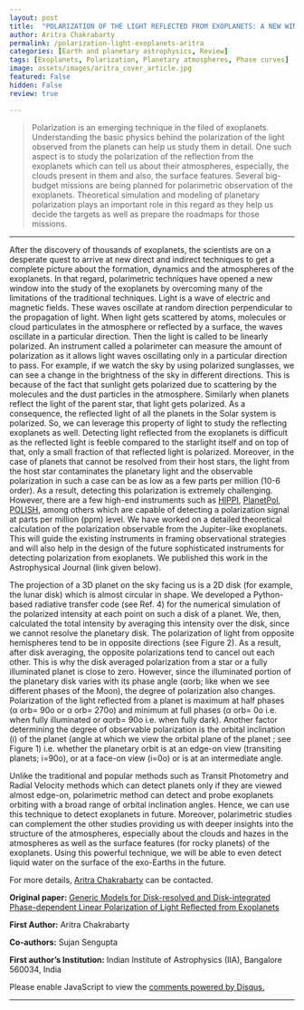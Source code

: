 ```yaml
---
layout: post
title:  "POLARIZATION OF THE LIGHT REFLECTED FROM EXOPLANETS: A NEW WINDOW INTO THE STUDY OF EXOPLANETS "
author: Aritra Chakrabarty
permalink: /polarization-light-exoplanets-aritra
categories: [Earth and planetary astrophysics, Review]
tags: [Exoplanets, Polarization, Planetary atmospheres, Phase curves]
image: assets/images/aritra_cover_article.jpg
featured: False
hidden: False
review: true

---
```


> Polarization is an emerging technique in the filed of exoplanets. Understanding the basic physics behind the polarization of the light observed from the planets can help us study them in detail. One such aspect is to study the polarization of the reflection from the exoplanets which can tell us about their atmospheres, especially, the clouds present in them and also, the surface features. Several big-budget missions are being planned for polarimetric observation of the exoplanets. Theoretical simulation and modeling of planetary polarization plays an important role in this regard as they help us decide the targets as well as prepare the roadmaps for those missions.
>

---

After the discovery of thousands of exoplanets, the scientists are on a desperate quest to arrive at new direct and indirect techniques to get a complete picture about the formation, dynamics and the atmospheres of the exoplanets. In that regard, polarimetric techniques have opened a new window into the study of the exoplanets by overcoming many of the limitations of the traditional techniques.
Light is a wave of electric and magnetic fields. These waves oscillate at random direction perpendicular to the propagation of light. When light gets scattered by atoms, molecules or cloud particulates in the atmosphere or reflected by a surface, the waves oscillate in a particular direction. Then the light is called to be linearly polarized. An instrument called a polarimeter can measure the amount of polarization as it allows light waves oscillating only in a particular direction to pass. For example, if we watch the sky by using polarized sunglasses, we can see a change in the brightness of the sky in different directions. This is because of the fact that sunlight gets polarized due to scattering by the molecules and the dust particles in the atmosphere. Similarly when planets reflect the light of the parent star, that light gets polarized. As a consequence, the reflected light of all the planets in the Solar system is polarized. So, we can leverage this property of light to study the reflecting exoplanets as well.
Detecting light reflected from the exoplanets is difficult as the reflected light is feeble compared to the starlight itself and on top of that, only a small fraction of that reflected light is polarized. Moreover, in the case of planets that cannot be resolved from their host stars, the light from the host star contaminates the planetary light and the observable polarization in such a case can be as low as a few parts per million (10-6 order). As a result, detecting this polarization is extremely challenging. However, there are a few high-end instruments such as [HIPPI](http://newt.phys.unsw.edu.au/~jbailey/hippi.html), [PlanetPol](http://newt.phys.unsw.edu.au/~jbailey/planets/polarimeter.html), [POLISH](https://iopscience.iop.org/article/10.1086/595966), among others which are capable of detecting a polarization signal at parts per million (ppm) level. We have worked on a detailed theoretical calculation of the polarization observable from the Jupiter-like exoplanets. This will guide the existing instruments in framing observational strategies and will also help in the design of the future sophisticated instruments for detecting polarization from exoplanets. We published this work in the Astrophysical Journal (link given below).

The projection of a 3D planet on the sky facing us is a 2D disk (for example, the lunar disk) which is almost circular in shape. We developed a Python-based radiative transfer code (see Ref. 4) for the numerical simulation of the polarized intensity at each point on such a disk of a planet. We, then, calculated the total intensity by averaging this intensity over the disk, since we cannot resolve the planetary disk. The polarization of light from opposite hemispheres tend to be in opposite directions (see Figure 2). As a result, after disk averaging, the opposite polarizations tend to cancel out each other. This is why the disk averaged polarization from a star or a fully illuminated planet is close to zero. However, since the illuminated portion of the planetary disk varies with its phase angle (αorb; like when we see different phases of the Moon), the degree of polarization also changes. Polarization of the light reflected from a planet is maximum at half phases (α orb= 90o or α orb= 270o) and minimum at full phases (α orb= 0o i.e. when fully illuminated or αorb= 90o i.e. when fully dark). Another factor determining the degree of observable polarization is the orbital
inclination (i) of the planet (angle at which we view the orbital plane of the planet ; see Figure 1) i.e. whether the planetary orbit is at an edge-on view (transiting planets; i=90o), or at a face-on view (i=0o) or is at an intermediate angle.



Unlike the traditional and popular methods such as Transit Photometry and Radial Velocity methods which can detect planets only if they are viewed almost edge-on, polarimetric method can detect and probe exoplanets orbiting with a broad range of orbital inclination angles. Hence, we can use this technique to detect exoplanets in future. Moreover, polarimetric studies can complement the other studies providing us with deeper insights into the structure of the atmospheres, especially about the clouds and hazes in the atmospheres as well as the surface features (for rocky planets) of the exoplanets. Using this powerful technique, we will be able to even detect liquid water on the surface of the exo-Earths in the future.

For more details, [Aritra Chakrabarty](mailto:aritra@iiap.res.in) can be contacted.

**Original paper:**
<a href="https://iopscience.iop.org/article/10.3847/1538-4357/ac0bb7" target="_blank">Generic Models for Disk-resolved and Disk-integrated Phase-dependent Linear Polarization of Light Reflected from Exoplanets</a>

**First Author:** Aritra Chakrabarty

**Co-authors:** Sujan Sengupta

**First author’s Institution:** Indian Institute of Astrophysics (IIA), Bangalore 560034, India


<div id="disqus_thread"></div>
<script>
    /**
    *  RECOMMENDED CONFIGURATION VARIABLES: EDIT AND UNCOMMENT THE SECTION BELOW TO INSERT DYNAMIC VALUES FROM YOUR PLATFORM OR CMS.
    *  LEARN WHY DEFINING THESE VARIABLES IS IMPORTANT: https://disqus.com/admin/universalcode/#configuration-variables    */
    /*
    var disqus_config = function () {
    this.page.url = PAGE_URL;  // Replace PAGE_URL with your page's canonical URL variable
    this.page.identifier = PAGE_IDENTIFIER; // Replace PAGE_IDENTIFIER with your page's unique identifier variable
    };
    */
    (function() { // DON'T EDIT BELOW THIS LINE
    var d = document, s = d.createElement('script');
    s.src = 'https://cosmicvarta-in.disqus.com/embed.js';
    s.setAttribute('data-timestamp', +new Date());
    (d.head || d.body).appendChild(s);
    })();
</script>
<noscript>Please enable JavaScript to view the <a href="https://disqus.com/?ref_noscript">comments powered by Disqus.</a></noscript>

---

